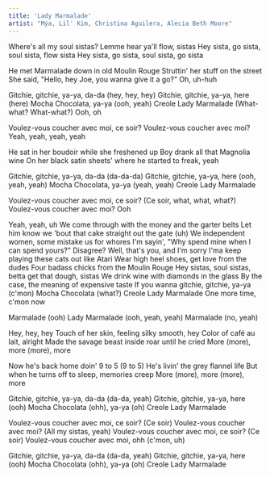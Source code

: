 ```yaml
---
title: 'Lady Marmalade'
artist: "Mýa, Lil' Kim, Christina Aguilera, Alecia Beth Moore"
---
```


Where's all my soul sistas?
Lemme hear ya'll flow, sistas
Hey sista, go sista, soul sista, flow sista
Hey sista, go sista, soul sista, go sista

He met Marmalade down in old Moulin Rouge
Struttin' her stuff on the street
She said, "Hello, hey Joe, you wanna give it a go?"
Oh, uh-huh

Gitchie, gitchie, ya-ya, da-da (hey, hey, hey)
Gitchie, gitchie, ya-ya, here (here)
Mocha Chocolata, ya-ya (ooh, yeah)
Creole Lady Marmalade
(What-what? What-what?)
Ooh, oh

Voulez-vous coucher avec moi, ce soir?
Voulez-vous coucher avec moi?
Yeah, yeah, yeah, yeah

He sat in her boudoir while she freshened up
Boy drank all that Magnolia wine
On her black satin sheets' where he started to freak, yeah

Gitchie, gitchie, ya-ya, da-da (da-da-da)
Gitchie, gitchie, ya-ya, here (ooh, yeah, yeah)
Mocha Chocolata, ya-ya (yeah, yeah)
Creole Lady Marmalade

Voulez-vous coucher avec moi, ce soir?
(Ce soir, what, what, what?)
Voulez-vous coucher avec moi? Ooh

Yeah, yeah, uh
We come through with the money and the garter belts
Let him know we 'bout that cake straight out the gate (uh)
We independent women, some mistake us for whores
I'm sayin', "Why spend mine when I can spend yours?"
Disagree? Well, that's you, and I'm sorry
I'ma keep playing these cats out like Atari
Wear high heel shoes, get love from the dudes
Four badass chicks from the Moulin Rouge
Hey sistas, soul sistas, betta get that dough, sistas
We drink wine with diamonds in the glass
By the case, the meaning of expensive taste
If you wanna gitchie, gitchie, ya-ya (c'mon)
Mocha Chocolata (what?)
Creole Lady Marmalade
One more time, c'mon now

Marmalade (ooh)
Lady Marmalade (ooh, yeah, yeah)
Marmalade (no, yeah)

Hey, hey, hey
Touch of her skin, feeling silky smooth, hey
Color of café au lait, alright
Made the savage beast inside roar until he cried
More (more), more (more), more

Now he's back home doin' 9 to 5 (9 to 5)
He's livin' the grey flannel life
But when he turns off to sleep, memories creep
More (more), more (more), more

Gitchie, gitchie, ya-ya, da-da (da-da, yeah)
Gitchie, gitchie, ya-ya, here (ooh)
Mocha Chocolata (ohh), ya-ya (oh)
Creole Lady Marmalade

Voulez-vous coucher avec moi, ce soir? (Ce soir)
Voulez-vous coucher avec moi? (All my sistas, yeah)
Voulez-vous coucher avec moi, ce soir? (Ce soir)
Voulez-vous coucher avec moi, ohh (c'mon, uh)

Gitchie, gitchie, ya-ya, da-da (da-da, yeah)
Gitchie, gitchie, ya-ya, here (ooh)
Mocha Chocolata (ohh), ya-ya (oh)
Creole Lady Marmalade
